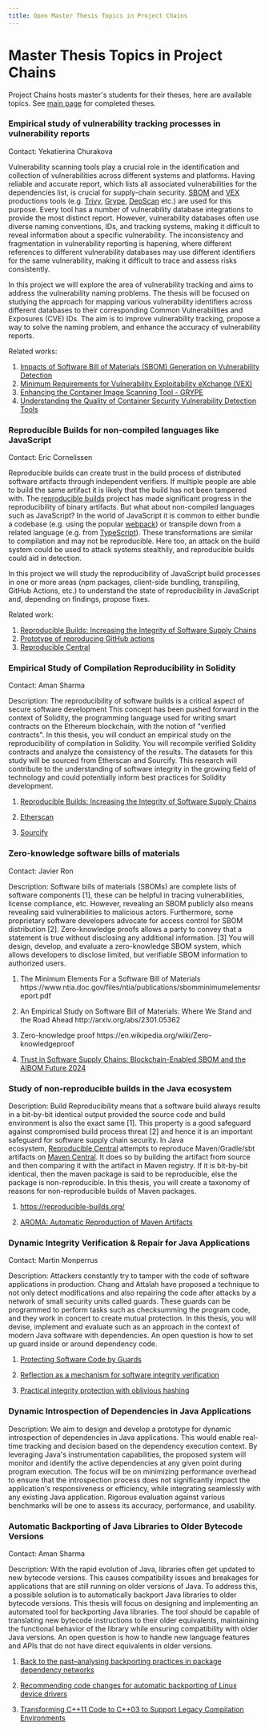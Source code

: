 ```yaml
---
title: Open Master Thesis Topics in Project Chains
---
```


# Master Thesis Topics in Project Chains

Project Chains hosts master's students for their theses, here are available topics. See [main page](/) for completed theses.

### Empirical study of vulnerability tracking processes in vulnerability reports

Contact: Yekatierina Churakova

Vulnerability scanning tools play a crucial role in the identification and collection of vulnerabilities across different systems and platforms. Having reliable and accurate report, which lists all associated vulnerabilities for the dependencies list, is crucial for supply-chain security. [SBOM](https://cyclonedx.org/capabilities/sbom/) and [VEX](https://cyclonedx.org/capabilities/vex/) productions tools (e.g. [Trivy](https://trivy.dev/), [Grype](https://github.com/anchore/grype), [DepScan](https://github.com/owasp-dep-scan/dep-scan) etc.) are used for this purpose. Every tool has a number of vulnerability database integrations to provide the most distinct report. However, vulnerability databases often use diverse naming conventions, IDs, and tracking systems, making it difficult to reveal information about a specific vulnerability. The inconsistency and fragmentation in vulnerability reporting is hapening, where different references to different vulnerability databases may use different identifiers for the same vulnerability, making it difficult to trace and assess risks consistently.

In this project we will explore the area of vulnerability tracking and aims to address the vulnerability naming problems. The thesis will be focused on studying the approach for mapping various vulnerability identifiers across different databases to their corresponding Common Vulnerabilities and Exposures (CVE) IDs. The aim is to improve vulnerability tracking, propose a way to solve the naming problem, and enhance the accuracy of vulnerability reports.

Related works:
1. [Impacts of Software Bill of Materials (SBOM) Generation on Vulnerability Detection](https://www.cs.montana.edu/izurieta/pubs/SCORED2024.pdf)
2. [Minimum Requirements for Vulnerability Exploitability eXchange (VEX) ](https://www.cisa.gov/sites/default/files/2023-04/minimum-requirements-for-vex-508c.pdf)
3. [Enhancing the Container Image Scanning Tool - GRYPE](https://ieeexplore.ieee.org/document/10200828)
4. [Understanding the Quality of Container Security Vulnerability Detection Tools](https://arxiv.org/pdf/2101.03844)


### Reproducible Builds for non-compiled languages like JavaScript

Contact: Eric Cornelissen

Reproducible builds can create trust in the build process of distributed software artifacts through independent verifiers.
If multiple people are able to build the same artifact it is likely that the build has not been tampered with.
The [reproducible builds](https://reproducible-builds.org/) project has made significant progress in the reproducibility of binary artifacts. But what about non-compiled languages such as JavaScript?
In the world of JavaScript it is common to either bundle a codebase (e.g. using the popular [webpack](https://reproducible-builds.org/)) or transpile down from a related language (e.g. from [TypeScript](https://www.typescriptlang.org/)).
These transformations are similar to compilation and may not be reproducible.
Here too, an attack on the build system could be used to attack systems stealthily, and reproducible builds could aid in detection.

In this project we will study the reproducibility of JavaScript build processes in one or more areas (npm packages, client-side bundling, transpiling, GitHub Actions, etc.) to understand the state of reproducibility in JavaScript and, depending on findings, propose fixes.

Related work:
1. [Reproducible Builds: Increasing the Integrity of Software Supply Chains](https://arxiv.org/abs/2104.06020)
1. [Prototype of reproducing GitHub actions](https://github.com/ericcornelissen/reproducing-actions)
1. [Reproducible Central](https://github.com/jvm-repo-rebuild/reproducible-central)


<h3 id="uid42">Empirical Study of Compilation Reproducibility in Solidity</h3>

Contact: Aman Sharma

<p>Description:
The reproducibility of software builds is a critical aspect of secure software development This concept has been pushed forward in the context of Solidity, the programming language
used for writing smart contracts on the Ethereum blockchain, with the notion of "verified contracts".
In this thesis, you will conduct an empirical study on the reproducibility of compilation in Solidity. You will recompile verified Solidity contracts and analyze the
consistency of the results. The datasets for this study will be sourced from Etherscan and Sourcify.
This research will contribute to the understanding of software integrity in the growing field of technology and could potentially inform best practices for
Solidity development.</p>
<ol>
<li id="uid43"><p><a href="http://arxiv.org/pdf/2104.06020">Reproducible Builds: Increasing the Integrity of Software Supply Chains</a></p>
</li>
<li id="uid44"><p><a href="https://etherscan.io/">Etherscan</a></p>
</li>
<li id="uid45"><p><a href="https://sourcify.dev/">Sourcify</a></p>
</li></ol>

<h3 id="uid46">Zero-knowledge software bills of materials</h3>

Contact: Javier Ron

<p>Description: Software bills of materials (SBOMs) are complete lists of software components [1], these can be helpful in tracing vulnerabilities, license compliance, etc. However, revealing an SBOM publicly also means revealing said vulnerabilities to malicious actors. Furthermore, some proprietary software developers advocate for access control for SBOM distribution [2].
Zero-knowledge proofs allows a party to convey that a statement is true without disclosing any additional information. [3]
You will design, develop, and evaluate a zero-knowledge SBOM system, which allows developers to disclose limited, but verifiable SBOM information to authorized users.</p>
<ol>
<li id="uid47"><p>The Minimum Elements For a Software Bill of Materials https://www.ntia.doc.gov/files/ntia/publications/sbomminimumelementsreport.pdf</p>
</li>
<li id="uid48"><p>An Empirical Study on Software Bill of Materials: Where We Stand and the Road Ahead http://arxiv.org/abs/2301.05362</p>
</li>
<li id="uid49"><p>Zero-knowledge proof https://en.wikipedia.org/wiki/Zero-knowledgeproof</p>
</li>
<li id="uid50"><p><a href="https://arxiv.org/abs/2307.02088">Trust in Software Supply Chains: Blockchain-Enabled SBOM and the AIBOM Future 2024</a></p>
</li></ol>

<h3 id="uid51">Study of non-reproducible builds in the Java ecosystem</h3>
<p>Description: Build Reproducibility means that a software build
always results in a bit-by-bit identical output provided the source code
and build environment is also the exact same [1]. This property is a
good safeguard against compromised build process threat [2] and
hence it is an important safeguard for software supply chain security.
In Java
ecosystem,&nbsp;<a href="https://github.com/jvm-repo-rebuild/reproducible-central">Reproducible
Central</a>&nbsp;attempts to reproduce Maven/Gradle/sbt artifacts
on&nbsp;<a href="https://mvnrepository.com/">Maven Central</a>. It does so&nbsp;by
building the artifact from source and then comparing it with the
artifact in Maven registry. If it is bit-by-bit identical, then the
maven package is said to be reproducible, else the package is
non-reproducible. In this thesis, you will create a taxonomy of reasons
for non-reproducible builds of Maven packages.</p>
<ol>
<li id="uid52"><p><a href="https://reproducible-builds.org/">https://reproducible-builds.org/</a></p>
</li>
<li id="uid53"><p><a href="https://dl.acm.org/doi/10.1145/3643764">AROMA:
Automatic Reproduction of Maven Artifacts</a></p>
</li></ol>

<h3 id="uid62">Dynamic Integrity Verification &amp; Repair for Java Applications</h3>

Contact: Martin Monperrus

<p>Description:
Attackers constantly try to tamper with the code of software applications in production.
Chang and Attalah have proposed a technique to not only detect modifications and also repairing the code after attacks by a network of small security
units called guards. These guards can be programmed to perform tasks such as checksumming the program code, and they work in concert to create mutual protection.
In this thesis, you will devise, implement and evaluate such as an approach in the context of modern Java software with dependencies. An open question is how to set up guard inside or around dependency code.</p>
<ol>
<li id="uid63"><p><a href="https://link.springer.com/chapter/10.1007/3-540-47870-1_10">Protecting Software Code by Guards</a></p>
</li>
<li id="uid64"><p><a href="https://dl.acm.org/doi/abs/10.1145/353323.353383">Reflection as a mechanism for software integrity verification</a></p>
</li>
<li id="uid65"><p><a href="https://dl.acm.org/doi/abs/10.1145/3274694.3274732">Practical integrity protection with oblivious hashing</a></p>
</li></ol>

<h3 id="uid66">Dynamic Introspection of Dependencies in Java Applications</h3>
<p>Description: We aim to design and develop a prototype for dynamic introspection of dependencies in Java applications. This would enable real-time tracking and decision based on the dependency execution context. By leveraging Java's instrumentation capabilities, the proposed system will monitor and identify the active dependencies at any given
point during program execution. The focus will be on minimizing performance
overhead to ensure that the introspection process does not significantly impact the application's responsiveness or efficiency, while integrating seamlessly with any existing Java application.
Rigorous evaluation against various benchmarks will be one to assess its accuracy,
performance, and usability.</p>

<h3 id="uid67">Automatic Backporting of Java Libraries to Older Bytecode Versions</h3>

Contact: Aman Sharma

<p>Description:
With the rapid evolution of Java, libraries often get updated to new bytecode versions. This causes compatibility issues and breakages for
applications that are still running on older versions of Java. To address this, a possible solution is to automatically backport Java libraries to older bytecode
versions. This thesis will focus on designing and implementing an automated tool for backporting Java libraries. The tool should be capable of translating new bytecode
instructions to their older equivalents, maintaining the functional behavior of the library while ensuring compatibility with older Java versions. An open question is
how to handle new language features and APIs that do not have direct equivalents in older versions.</p>
<ol>
<li id="uid68"><p><a href="https://ieeexplore.ieee.org/abstract/document/9540328/">Back to the past–analysing backporting practices in package dependency networks</a></p>
</li>
<li id="uid69"><p><a href="https://inria.hal.science/hal-01355859/file/icsme_hal.pdf">Recommending code changes for automatic backporting of Linux device drivers</a></p>
</li>
<li id="uid70"><p><a href="https://arxiv.org/abs/2405.07204">Transforming C++11 Code to C++03 to Support Legacy Compilation Environments</a></p>
</li></ol>
